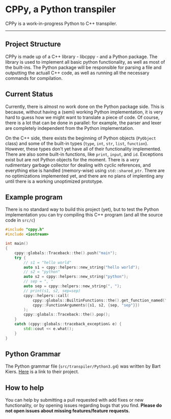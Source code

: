 # CPPy, a Python transpiler
CPPy is a work-in-progress Python to C++ transpiler.

----

## Project Structure
CPPy is made up of a C++ library - libcppy - and a Python package. The library is used to implement all basic python functionality, as well as most of the built-ins. The Python package will be responsible for parsing a file and outputting the actuall C++ code, as well as running all the necessary commands for compilation.

## Current Status
Currently, there is almost no work done on the Python package side. This is because, without having a (semi) working Python implementation, it is very hard to guess how we might want to translate a piece of code. Of course, there is a lot that can be done in parallel: for example, the parser and lexer are completely independent from the Python implementation.

On the C++ side, there exists the beginning of Python objects (`PyObject` class) and some of the built-in types (`type`, `int`, `str`, `list`, `function`). However, these types don't yet have all of their functionality implemented. There are also some built-in functions, like `print`, `input`, and `id`. Exceptions exist but are not Python objects for the moment. There is a *very* rudimentary garbage collector for dealing with cyclic references, and everything else is handled (memory-wise) using `std::shared_ptr`. There are no optimizations implemented yet, and there are no plans of implenting any until there is a working unoptimized prototype.

## Example program
There is no standard way to build this project (yet), but to test the Python implementation you can try compiling this C++ program (and all the source code in `src/c`)

```c++
#include "cppy.h"
#include <iostream>

int main()
{
    cppy::globals::Traceback::the().push("main");
    try {
        // s1 = "hello world"
        auto s1 = cppy::helpers::new_string("hello world");
        // s2 = "python"
        auto s2 = cppy::helpers::new_string("python");
        // sep = ", "
        auto sep = cppy::helpers::new_string(", ");
        // print(s1, s2, sep=sep)
        cppy::helpers::call(
            cppy::globals::BuiltinFunctions::the().get_function_named("print"),
            cppy::FunctionArguments({s1, s2, {sep, "sep"}})
        );
        cppy::globals::Traceback::the().pop();
    }
    catch (cppy::globals::traceback_exception& e) {
        std::cout << e.what();
    }
}
```

## Python Grammar
The Python grammar file (`src/transpiler/Python3.g4`) was written by Bart Kiers. [Here](https://github.com/bkiers/python3-parser) is a link to their project.

## How to help
You can help by submitting a pull requested with add fixes or new functionality, or by opening issues regarding bugs that you find. **Please do not open issues about missing features/feature requests.**